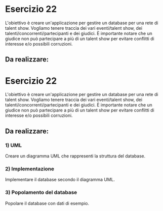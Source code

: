 # Esercizio 22

L'obiettivo è creare un'applicazione per gestire un database per una rete di talent show. Vogliamo tenere traccia dei vari eventi/talent show, dei talenti/concorrenti/partecipanti e dei giudici. È importante notare che un giudice non può partecipare a più di un talent show per evitare conflitti di interesse e/o possibili corruzioni.

## Da realizzare:

# Esercizio 22

L'obiettivo è creare un'applicazione per gestire un database per una rete di talent show. Vogliamo tenere traccia dei vari eventi/talent show, dei talenti/concorrenti/partecipanti e dei giudici. È importante notare che un giudice non può partecipare a più di un talent show per evitare conflitti di interesse e/o possibili corruzioni.

## Da realizzare:

### 1) UML
Creare un diagramma UML che rappresenti la struttura del database.

### 2) Implementazione
Implementare il database secondo il diagramma UML.

### 3) Popolamento del database
Popolare il database con dati di esempio.